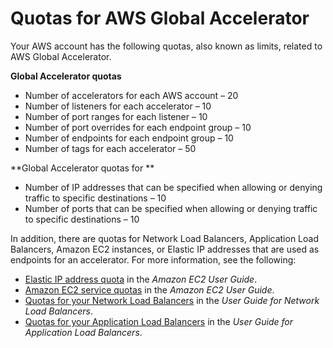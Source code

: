 # Quotas for AWS Global Accelerator<a name="limits-global-accelerator"></a>

Your AWS account has the following quotas, also known as limits, related to AWS Global Accelerator\.

**Global Accelerator quotas**
+ Number of accelerators for each AWS account – 20
+ Number of listeners for each accelerator – 10
+ Number of port ranges for each listener – 10
+ Number of port overrides for each endpoint group – 10
+ Number of endpoints for each endpoint group – 10
+ Number of tags for each accelerator – 50

**Global Accelerator quotas for **
+ Number of IP addresses that can be specified when allowing or denying traffic to specific destinations – 10
+ Number of ports that can be specified when allowing or denying traffic to specific destinations – 10

In addition, there are quotas for Network Load Balancers, Application Load Balancers, Amazon EC2 instances, or Elastic IP addresses that are used as endpoints for an accelerator\. For more information, see the following:
+ [Elastic IP address quota](https://docs.aws.amazon.com/AWSEC2/latest/UserGuide/elastic-ip-addresses-eip.html#using-instance-addressing-limit) in the *Amazon EC2 User Guide*\.
+ [Amazon EC2 service quotas](https://docs.aws.amazon.com/AWSEC2/latest/UserGuide/ec2-resource-limits.html) in the *Amazon EC2 User Guide*\.
+ [Quotas for your Network Load Balancers](https://docs.aws.amazon.com/elasticloadbalancing/latest/network/load-balancer-limits.html) in the *User Guide for Network Load Balancers*\.
+ [Quotas for your Application Load Balancers](https://docs.aws.amazon.com/elasticloadbalancing/latest/application/load-balancer-limits.html) in the *User Guide for Application Load Balancers*\.